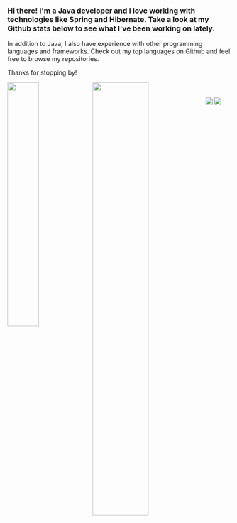 ### Hi there! I'm a Java developer and I love working with technologies like Spring and Hibernate. Take a look at my Github stats below to see what I've been working on lately.

In addition to Java, I also have experience with other programming languages and frameworks. Check out my top languages on Github and feel free to browse my repositories.

Thanks for stopping by!

<img align="left" width="37.5%" src = "https://github-readme-stats.vercel.app/api/top-langs/?username=pirooz193&layout=compact&theme=dark"/>
<img align="left" width="50%" src = "https://github-readme-stats.vercel.app/api?username=pirooz193&show_icons=true&theme=dark"/>
<br><br>
<image align ="left" src ="https://www.vectorlogo.zone/logos/springio/springio-ar21.svg"/>

<image align ="left" src ="https://www.vectorlogo.zone/logos/hibernate/hibernate-ar21.svg"/>
